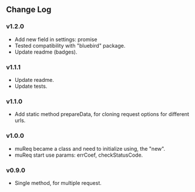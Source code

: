 ## Change Log

### v1.2.0
- Add new field in settings: promise
- Tested compatibility with "bluebird" package.
- Update readme (badges).

### v1.1.1
- Update readme.
- Update tests.

### v1.1.0
- Add static method prepareData, for cloning request options for different urls.

### v1.0.0
- muReq became a class and need to initialize using, the "new".
- muReq start use params: errCoef, checkStatusCode.

### v0.9.0
- Single method, for multiple request.

